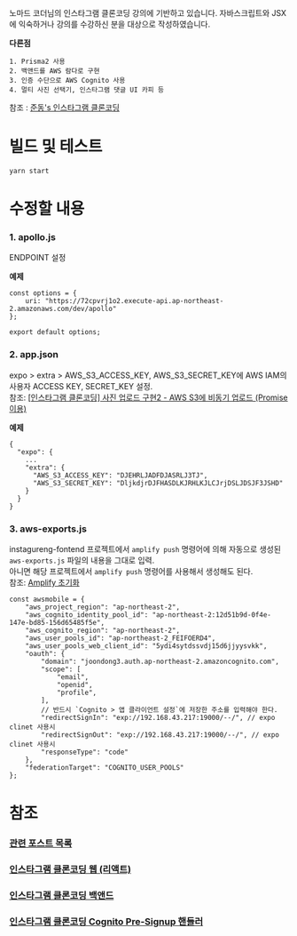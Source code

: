 노마드 코더님의 인스타그램 클론코딩 강의에 기반하고 있습니다.
자바스크립트와 JSX에 익숙하거나 강의를 수강하신 분을 대상으로 작성하였습니다.  
  
**다른점**
```
1. Prisma2 사용
2. 백앤드를 AWS 람다로 구현
3. 인증 수단으로 AWS Cognito 사용
4. 멀티 사진 선택기, 인스타그램 댓글 UI 카피 등
```
참조 : [준동's 인스타그램 클론코딩 ](https://joondong.tistory.com/92)
# 빌드 및 테스트
    yarn start
  
# 수정할 내용
### 1. apollo.js
ENDPOINT 설정  
  
**예제**
```
const options = {
    uri: "https://72cpvrj1o2.execute-api.ap-northeast-2.amazonaws.com/dev/apollo"
};

export default options;
```

### 2. app.json
expo > extra > AWS_S3_ACCESS_KEY, AWS_S3_SECRET_KEY에 AWS IAM의 사용자 ACCESS KEY, SECRET_KEY 설정.  
참조: [[인스타그램 클론코딩] 사진 업로드 구현2 - AWS S3에 비동기 업로드 (Promise 이용)](https://joondong.tistory.com/160)  
  
**예제**
```
{
  "expo": {
    ...
    "extra": {
      "AWS_S3_ACCESS_KEY": "DJEHRLJADFDJASRLJ3TJ",
      "AWS_S3_SECRET_KEY": "DljkdjrDJFHASDLKJRHLKJLCJrjDSLJDSJF3JSHD"
    }
  }
}
```

### 3. aws-exports.js
instagureng-fontend 프로젝트에서 `amplify push` 명령어에 의해 자동으로 생성된 `aws-exports.js` 파일의 내용을 그대로 입력.  
아니면 해당 프로젝트에서 `amplify push` 명령어를 사용해서 생성해도 된다.  
참조: [Amplify 초기화](https://joondong.tistory.com/99)
```
const awsmobile = {
    "aws_project_region": "ap-northeast-2",
    "aws_cognito_identity_pool_id": "ap-northeast-2:12d51b9d-0f4e-147e-bd85-156d65485f5e",
    "aws_cognito_region": "ap-northeast-2",
    "aws_user_pools_id": "ap-northeast-2_FEIFOERD4",
    "aws_user_pools_web_client_id": "5ydi4sytdssvdj15d6jjyysvkk",
    "oauth": {
        "domain": "joondong3.auth.ap-northeast-2.amazoncognito.com",
        "scope": [
            "email",
            "openid",
            "profile",
        ],
        // 반드시 `Cognito > 앱 클라이언트 설정`에 저장한 주소를 입력해야 한다.
        "redirectSignIn": "exp://192.168.43.217:19000/--/", // expo clinet 사용시
        "redirectSignOut": "exp://192.168.43.217:19000/--/", // expo clinet 사용시
        "responseType": "code"
    },
    "federationTarget": "COGNITO_USER_POOLS"
};
```
  
# 참조
### [관련 포스트 목록](https://joondong.tistory.com/151)
### [인스타그램 클론코딩 웹 (리액트)](https://github.com/JoonDong2/instagureng-frontend)
### [인스타그램 클론코딩 백앤드](https://github.com/JoonDong2/instagureng-backend)
### [인스타그램 클론코딩 Cognito Pre-Signup 핸들러](https://github.com/JoonDong2/instagureng-cognito-presignup)